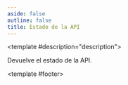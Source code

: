 ```yaml
---
aside: false
outline: false
title: Estado de la API
---
```


<script setup>
import { setRegionForSidebar } from '../../.vitepress/sidebar/sidebar.utils.js'

const spec = setRegionForSidebar('ar')
</script>

<OAOperation :spec="spec" operationId="get-estado" :hide-branding="false">

<template #description="description">

Devuelve el estado de la API.

</template>

<template #footer>

<!--@include: ./parts/get-estado-footer.md -->

</template>

</OAOperation>
